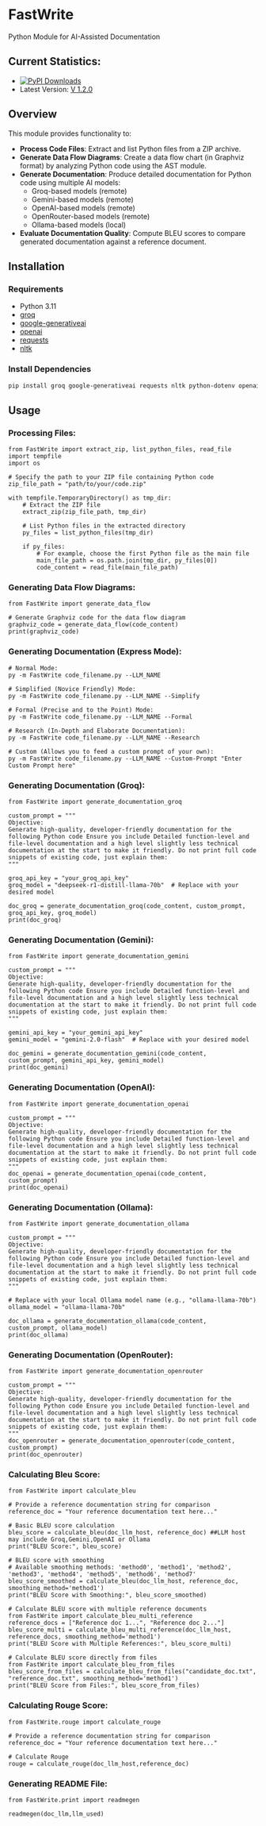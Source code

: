 # FastWrite
Python Module for AI-Assisted Documentation 

## Current Statistics:
- [![PyPI Downloads](https://static.pepy.tech/badge/fastwrite)](https://pepy.tech/projects/fastwrite)
- Latest Version: [V 1.2.0](https://pypi.org/project/FastWrite)

## Overview
This module provides functionality to:
- **Process Code Files**: Extract and list Python files from a ZIP archive.
- **Generate Data Flow Diagrams**: Create a data flow chart (in Graphviz format) by analyzing Python code using the AST module.
- **Generate Documentation**: Produce detailed documentation for Python code using multiple AI models:
  - Groq-based models (remote)
  - Gemini-based models (remote)
  - OpenAI-based models (remote)
  - OpenRouter-based models (remote)
  - Ollama-based models (local)
- **Evaluate Documentation Quality**: Compute BLEU scores to compare generated documentation against a reference document.


## Installation

### Requirements
- Python 3.11
- [groq](https://pypi.org/project/groq/)
- [google-generativeai](https://pypi.org/project/google-generativeai/)
- [openai](https://pypi.org/project/openai/)
- [requests](https://pypi.org/project/requests/)
- [nltk](https://pypi.org/project/nltk/)

### Install Dependencies
```bash
pip install groq google-generativeai requests nltk python-dotenv openai
```

## Usage

### Processing Files:
```
from FastWrite import extract_zip, list_python_files, read_file
import tempfile
import os

# Specify the path to your ZIP file containing Python code
zip_file_path = "path/to/your/code.zip"

with tempfile.TemporaryDirectory() as tmp_dir:
    # Extract the ZIP file
    extract_zip(zip_file_path, tmp_dir)
    
    # List Python files in the extracted directory
    py_files = list_python_files(tmp_dir)
    
    if py_files:
        # For example, choose the first Python file as the main file
        main_file_path = os.path.join(tmp_dir, py_files[0])
        code_content = read_file(main_file_path)

```

### Generating Data Flow Diagrams:

```
from FastWrite import generate_data_flow

# Generate Graphviz code for the data flow diagram
graphviz_code = generate_data_flow(code_content)
print(graphviz_code)

```

### Generating Documentation (Express Mode):
```
# Normal Mode:
py -m FastWrite code_filename.py --LLM_NAME

# Simplified (Novice Friendly) Mode:
py -m FastWrite code_filename.py --LLM_NAME --Simplify

# Formal (Precise and to the Point) Mode:
py -m FastWrite code_filename.py --LLM_NAME --Formal

# Research (In-Depth and Elaborate Documentation):
py -m FastWrite code_filename.py --LLM_NAME --Research

# Custom (Allows you to feed a custom prompt of your own):
py -m FastWrite code_filename.py --LLM_NAME --Custom-Prompt "Enter Custom Prompt here"
```


### Generating Documentation (Groq):

```
from FastWrite import generate_documentation_groq

custom_prompt = """
Objective:
Generate high-quality, developer-friendly documentation for the following Python code Ensure you include Detailed function-level and file-level documentation and a high level slightly less technical documentation at the start to make it friendly. Do not print full code snippets of existing code, just explain them:
"""

groq_api_key = "your_groq_api_key"
groq_model = "deepseek-r1-distill-llama-70b"  # Replace with your desired model

doc_groq = generate_documentation_groq(code_content, custom_prompt, groq_api_key, groq_model)
print(doc_groq)

```

### Generating Documentation (Gemini):

```
from FastWrite import generate_documentation_gemini

custom_prompt = """
Objective:
Generate high-quality, developer-friendly documentation for the following Python code Ensure you include Detailed function-level and file-level documentation and a high level slightly less technical documentation at the start to make it friendly. Do not print full code snippets of existing code, just explain them:
"""

gemini_api_key = "your_gemini_api_key"
gemini_model = "gemini-2.0-flash"  # Replace with your desired model

doc_gemini = generate_documentation_gemini(code_content, custom_prompt, gemini_api_key, gemini_model)
print(doc_gemini)

```

### Generating Documentation (OpenAI):

```
from FastWrite import generate_documentation_openai

custom_prompt = """
Objective:
Generate high-quality, developer-friendly documentation for the following Python code Ensure you include Detailed function-level and file-level documentation and a high level slightly less technical documentation at the start to make it friendly. Do not print full code snippets of existing code, just explain them:
"""
doc_openai = generate_documentation_openai(code_content, custom_prompt)
print(doc_openai)

```

### Generating Documentation (Ollama):

```
from FastWrite import generate_documentation_ollama

custom_prompt = """
Objective:
Generate high-quality, developer-friendly documentation for the following Python code Ensure you include Detailed function-level and file-level documentation and a high level slightly less technical documentation at the start to make it friendly. Do not print full code snippets of existing code, just explain them:
"""

# Replace with your local Ollama model name (e.g., "ollama-llama-70b")
ollama_model = "ollama-llama-70b"

doc_ollama = generate_documentation_ollama(code_content, custom_prompt, ollama_model)
print(doc_ollama)

```

### Generating Documentation (OpenRouter):

```
from FastWrite import generate_documentation_openrouter

custom_prompt = """
Objective:
Generate high-quality, developer-friendly documentation for the following Python code Ensure you include Detailed function-level and file-level documentation and a high level slightly less technical documentation at the start to make it friendly. Do not print full code snippets of existing code, just explain them:
"""
doc_openrouter = generate_documentation_openrouter(code_content, custom_prompt)
print(doc_openrouter)

```

### Calculating Bleu Score:

```
from FastWrite import calculate_bleu

# Provide a reference documentation string for comparison
reference_doc = "Your reference documentation text here..."

# Basic BLEU score calculation
bleu_score = calculate_bleu(doc_llm_host, reference_doc) ##LLM host may include Groq,Gemini,OpenAI or Ollama
print("BLEU Score:", bleu_score)

# BLEU score with smoothing
# Available smoothing methods: 'method0', 'method1', 'method2', 'method3', 'method4', 'method5', 'method6', 'method7'
bleu_score_smoothed = calculate_bleu(doc_llm_host, reference_doc, smoothing_method='method1')
print("BLEU Score with Smoothing:", bleu_score_smoothed)

# Calculate BLEU score with multiple reference documents
from FastWrite import calculate_bleu_multi_reference
reference_docs = ["Reference doc 1...", "Reference doc 2..."]
bleu_score_multi = calculate_bleu_multi_reference(doc_llm_host, reference_docs, smoothing_method='method1')
print("BLEU Score with Multiple References:", bleu_score_multi)

# Calculate BLEU score directly from files
from FastWrite import calculate_bleu_from_files
bleu_score_from_files = calculate_bleu_from_files("candidate_doc.txt", "reference_doc.txt", smoothing_method='method1')
print("BLEU Score from Files:", bleu_score_from_files)

```


### Calculating Rouge Score:
```
from FastWrite.rouge import calculate_rouge

# Provide a reference documentation string for comparison
reference_doc = "Your reference documentation text here..."

# Calculate Rouge
rouge = calculate_rouge(doc_llm_host,reference_doc)
```

### Generating README File:

```
from FastWrite.print import readmegen

readmegen(doc_llm,llm_used)
```
